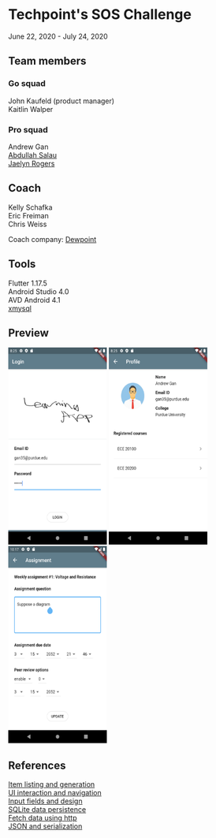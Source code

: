 # Techpoint's SOS Challenge
June 22, 2020 - July 24, 2020  

## Team members  
### Go squad  
John Kaufeld (product manager)  
Kaitlin Walper  
### Pro squad
Andrew Gan  
[Abdullah Salau](https://github.com/abdullah-salau)  
[Jaelyn Rogers](https://github.com/jrogers230)  

## Coach
Kelly Schafka  
Eric Freiman  
Chris Weiss  

Coach company: [Dewpoint](https://www.dewpoint.com/)

## Tools
Flutter 1.17.5  
Android Studio 4.0  
AVD Android 4.1  
[xmysql](https://github.com/o1lab/xmysql)

## Preview
<kbd><img src="https://github.com/Andrew-Gan/techpoint-sos/blob/master/img/preview_login.png" width=200 height=400 /></kbd>
<kbd><img src="https://github.com/Andrew-Gan/techpoint-sos/blob/master/img/preview_profile.png" width=200 height=400 /></kbd>
<kbd><img src="https://github.com/Andrew-Gan/techpoint-sos/blob/master/img/preview_assignment.png" width=200 height=400 /></kbd>

## References
[Item listing and generation](https://codelabs.developers.google.com/codelabs/first-flutter-app-pt1)  
[UI interaction and navigation](https://codelabs.developers.google.com/codelabs/first-flutter-app-pt2)  
[Input fields and design](https://github.com/flutter-devs/flutter_profileview_demo)  
[SQLite data persistence](https://flutter.dev/docs/cookbook/persistence/sqlite)  
[Fetch data using http](https://flutter.dev/docs/cookbook/networking/fetch-data)  
[JSON and serialization](https://flutter.dev/docs/development/data-and-backend/json)  
